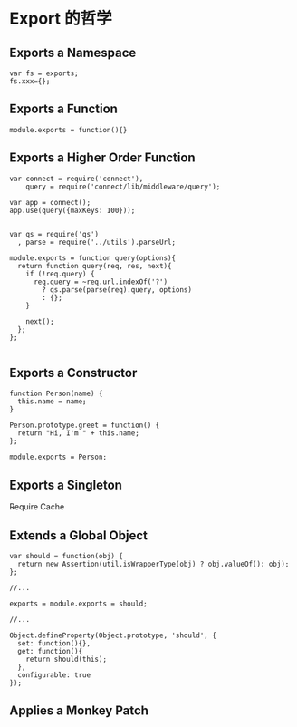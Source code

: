 # Export 的哲学

## Exports a Namespace

```
var fs = exports;
fs.xxx={};
```


## Exports a Function

```
module.exports = function(){}
```
## Exports a Higher Order Function

```
var connect = require('connect'),
    query = require('connect/lib/middleware/query');

var app = connect();
app.use(query({maxKeys: 100}));


var qs = require('qs')
  , parse = require('../utils').parseUrl;

module.exports = function query(options){
  return function query(req, res, next){
    if (!req.query) {
      req.query = ~req.url.indexOf('?')
        ? qs.parse(parse(req).query, options)
        : {};
    }

    next();
  };
};


```

## Exports a Constructor

```
function Person(name) {
  this.name = name;
}

Person.prototype.greet = function() {
  return "Hi, I'm " + this.name;
};

module.exports = Person;
```
## Exports a Singleton 

Require Cache

## Extends a Global Object

```
var should = function(obj) {
  return new Assertion(util.isWrapperType(obj) ? obj.valueOf(): obj);
};

//...

exports = module.exports = should;

//...

Object.defineProperty(Object.prototype, 'should', {
  set: function(){},
  get: function(){
    return should(this);
  },
  configurable: true
});
```

## Applies a Monkey Patch
 
